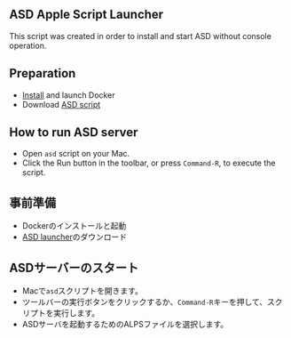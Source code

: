 ## ASD Apple Script Launcher

This script was created in order to install and start ASD without console operation.

## Preparation

* [Install](https://docs.docker.com/desktop/install/mac-install/) and launch Docker
* Download [ASD script](https://github.com/alps-asd/asd-launcher/archive/refs/tags/v1.zip)

## How to run ASD server

* Open `asd` script on your Mac.
* Click the Run button in the toolbar, or press `Command-R`, to execute the script.

## 事前準備

* Dockerのインストールと起動
* [ASD launcher](https://github.com/alps-asd/asd-launcher/archive/refs/tags/v1.zip)のダウンロード

## ASDサーバーのスタート

* Macで`asd`スクリプトを開きます。
* ツールバーの実行ボタンをクリックするか、`Command-R`キーを押して、スクリプトを実行します。
* ASDサーバを起動するためのALPSファイルを選択します。

